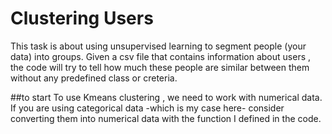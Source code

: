 # Clustering Users

This task is about using unsupervised learning to segment people (your data) into groups.
Given a csv file that contains information about users , the code will try to tell how much these people are similar between them without any predefined class or creteria.

##to start
To use Kmeans clustering , we need to work with numerical data.
If you are using categorical data -which is my case here- consider converting them into numerical data with the function I defined in the code.
